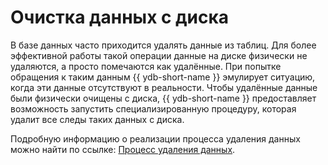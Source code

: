 # Очистка данных с диска

В базе данных часто приходится удалять данные из таблиц. Для более эффективной работы такой операции данные на диске физически не удаляются, а просто помечаются как удалённые. При попытке обращения к таким данным {{ ydb-short-name }} эмулирует ситуацию, когда эти данные отсутствуют в реальности.
Чтобы удалённые данные были физически очищены с диска, {{ ydb-short-name }} предоставляет возможность запустить специализированную процедуру, которая удалит все следы таких данных с диска.

Подробную информацию о реализации процесса удаления данных можно найти по ссылке: [Процесс удаления данных](../contributor/data-erasure.md).
